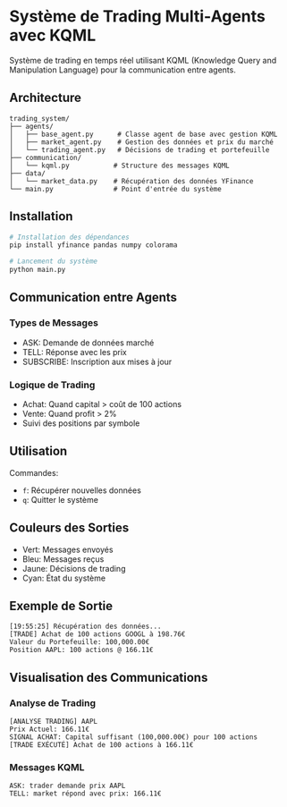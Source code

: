 # Système de Trading Multi-Agents avec KQML

Système de trading en temps réel utilisant KQML (Knowledge Query and Manipulation Language) pour la communication entre agents.

## Architecture

```
trading_system/
├── agents/
│   ├── base_agent.py      # Classe agent de base avec gestion KQML
│   ├── market_agent.py    # Gestion des données et prix du marché
│   └── trading_agent.py   # Décisions de trading et portefeuille
├── communication/
│   └── kqml.py           # Structure des messages KQML
├── data/
│   └── market_data.py    # Récupération des données YFinance
└── main.py               # Point d'entrée du système
```

## Installation

```bash
# Installation des dépendances
pip install yfinance pandas numpy colorama

# Lancement du système
python main.py
```

## Communication entre Agents

### Types de Messages
- ASK: Demande de données marché
- TELL: Réponse avec les prix
- SUBSCRIBE: Inscription aux mises à jour

### Logique de Trading
- Achat: Quand capital > coût de 100 actions
- Vente: Quand profit > 2%
- Suivi des positions par symbole

## Utilisation

Commandes:
- `f`: Récupérer nouvelles données
- `q`: Quitter le système

## Couleurs des Sorties
- Vert: Messages envoyés
- Bleu: Messages reçus
- Jaune: Décisions de trading
- Cyan: État du système

## Exemple de Sortie
```
[19:55:25] Récupération des données...
[TRADE] Achat de 100 actions GOOGL à 198.76€
Valeur du Portefeuille: 100,000.00€
Position AAPL: 100 actions @ 166.11€
```

## Visualisation des Communications

### Analyse de Trading
```
[ANALYSE TRADING] AAPL
Prix Actuel: 166.11€
SIGNAL ACHAT: Capital suffisant (100,000.00€) pour 100 actions
[TRADE EXÉCUTÉ] Achat de 100 actions à 166.11€
```

### Messages KQML
```
ASK: trader demande prix AAPL
TELL: market répond avec prix: 166.11€
```